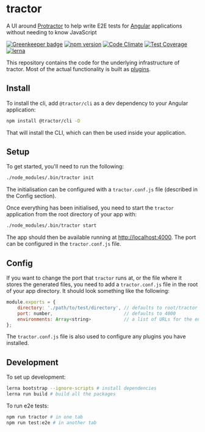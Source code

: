 # tractor

A UI around [Protractor](http://angular.github.io/protractor/) to help write E2E tests for [Angular](https://angular.io/) applications without needing to know JavaScript

[![Greenkeeper badge](https://badges.greenkeeper.io/TradeMe/tractor.svg)](https://greenkeeper.io/)
[![npm version](https://img.shields.io/npm/v/tractor.svg)](https://www.npmjs.com/package/tractor)
[![Code Climate](https://codeclimate.com/github/TradeMe/tractor/badges/gpa.svg)](https://codeclimate.com/github/TradeMe/tractor)
[![Test Coverage](https://codeclimate.com/github/TradeMe/tractor/coverage.svg)](https://codeclimate.com/github/TradeMe/tractor/coverage)
[![lerna](https://img.shields.io/badge/maintained%20with-lerna-cc00ff.svg)](https://github.com/TradeMe/tractor)

This repository contains the code for the underlying infrastructure of tractor. Most of the actual functionality is built as [plugins](https://www.npmjs.com/org/tractor-plugins).

## Install

To install the cli, add `@tractor/cli` as a dev dependency to your Angular application:

```sh
npm install @tractor/cli -D
```

That will install the CLI, which can then be used inside your application.

## Setup

To get started, you'll need to run the following:

```sh
./node_modules/.bin/tractor init
```

The initialisation can be configured with a `tractor.conf.js` file (described in the Config section).

Once everything has been initialised, you need to start the `tractor` application from the root directory of your app with:

```sh
./node_modules/.bin/tractor start
```

The app should then be available running at [http://localhost:4000](http://localhost:4000). The port can be configured in the `tractor.conf.js` file.

## Config

If you want to change the port that `tractor` runs at, or the file where it stores the generated files, you need to add a `tractor.conf.js` file in the root of your app directory. It should look something like the following:

```javascript
module.exports = {
    directory: './path/to/test/directory', // defaults to root/tractor
    port: number,                          // defaults to 4000
    environments: Array<string>            // a list of URLs for the environments to run the tests in
};
```

The `tractor.conf.js` file is also used to configure any plugins you have installed.

## Development

To set up development:

```sh
lerna bootstrap --ignore-scripts # install dependencies
lerna run build # build all the packages
```

To run e2e tests:

```sh
npm run tractor # in one tab
npm run test:e2e # in another tab
```
